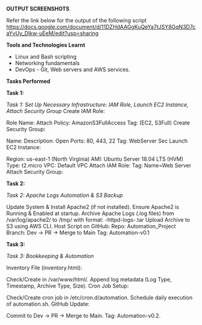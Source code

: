 **OUTPUT SCREENSHOTS**

Refer the link below for the output of the following script 
https://docs.google.com/document/d/11DZHdAAGgKuQeYa7tJSY8GqN3D7caYvUy_Dlkw-uEeM/edit?usp=sharing

**Tools and Technologies Learnt**

- Linux and Bash scripting
- Networking fundamentals
- DevOps - Git, Web servers and AWS services. 

**Tasks Performed**

**Task 1:**

*Task 1: Set Up Necessary Infrastructure: IAM Role, Launch EC2 Instance, Attach Security Group*
Create IAM Role:

Role Name: 
Attach Policy: AmazonS3FullAccess
Tag: (EC2, S3Full)
Create Security Group:

Name: 
Description: 
Open Ports: 80, 443, 22
Tag: WebServer Sec
Launch EC2 Instance:

Region: us-east-1 (North Virginia)
AMI: Ubuntu Server 18.04 LTS (HVM)
Type: t2.micro
VPC: Default VPC
Attach IAM Role: 
Tag: Name=Web Server
Attach Security Group: 

**Task 2:**

*Task 2: Apache Logs Automation & S3 Backup*

Update System & Install Apache2 (if not installed).
Ensure Apache2 is Running & Enabled at startup.
Archive Apache Logs (.log files) from /var/log/apache2/ to /tmp/ with format:
<YourName>-httpd-logs-<timestamp>.tar
Upload Archive to S3 using AWS CLI.
Host Script on GitHub:
Repo: Automation_Project
Branch: Dev → PR → Merge to Main
Tag: Automation-v0.1

**Task 3:**

*Task 3: Bookkeeping & Automation*

Inventory File (inventory.html):

Check/Create in /var/www/html/.
Append log metadata (Log Type, Timestamp, Archive Type, Size).
Cron Job Setup:

Check/Create cron job in /etc/cron.d/automation.
Schedule daily execution of automation.sh.
GitHub Update:

Commit to Dev → PR → Merge to Main.
Tag: Automation-v0.2.
